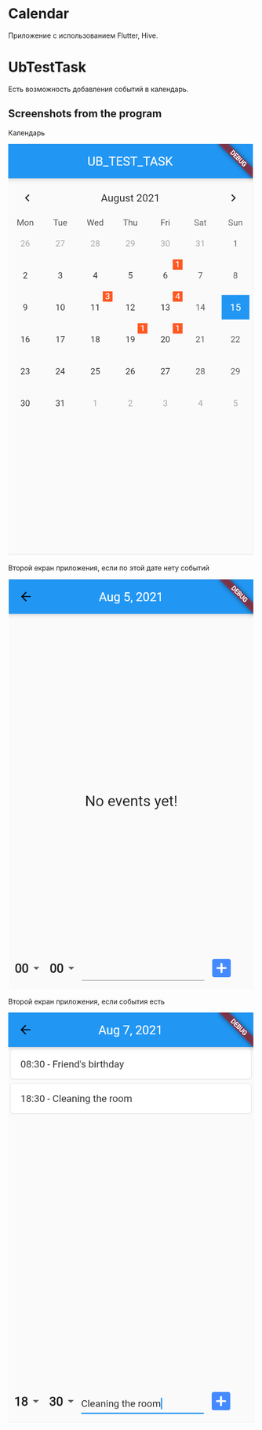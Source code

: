 # Calendar
Приложение с использованием Flutter, Hive.

# UbTestTask
Есть возможность добавления событий в календарь.

## Screenshots from the program

<p>Календарь</p>
<img src="screenshots/calendar.png" alt="">

<p>Второй екран приложения, если по этой дате нету событий</p>
<img src="screenshots/no_events.png" alt="">

<p>Второй екран приложения, если события есть</p>
<img src="screenshots/events.png" alt="">

